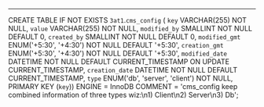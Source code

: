 

-------------------------------------------------

CREATE TABLE IF NOT EXISTS `3at1`.`cms_config` (
  `key` VARCHAR(255) NOT NULL,
  `value` VARCHAR(255) NOT NULL,
  `modified_by` SMALLINT NOT NULL DEFAULT 0,
  `created_by` SMALLINT NOT NULL DEFAULT 0,
  `modified_gmt` ENUM('+5:30', '+4:30') NOT NULL DEFAULT '+5:30',
  `creation_gmt` ENUM('+5:30', '+4:30') NOT NULL DEFAULT '+5:30',
  `modified_date` DATETIME NOT NULL DEFAULT CURRENT_TIMESTAMP ON UPDATE CURRENT_TIMESTAMP,
  `creation_date` DATETIME NOT NULL DEFAULT CURRENT_TIMESTAMP,
  `type` ENUM('db', 'server', 'client') NOT NULL,
  PRIMARY KEY (`key`))
ENGINE = InnoDB
COMMENT = 'cms_config keep combined information of three types wiz:\n1)	Client\n2)	Server\n3)	Db';